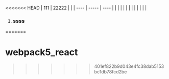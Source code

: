 <<<<<<< HEAD
| 111  | 22222 |      |
| ---- | ----- | ---- |
|      |       |      |
|      |       |      |
|      |       |      |

1. ### ssss
=======
# webpack5_react
>>>>>>> 401ef822b9d043e4fc38dab5153bc1db78fcd2be
